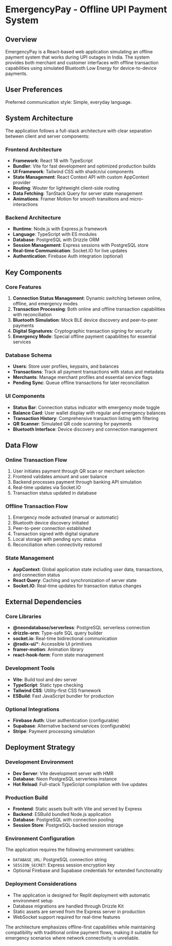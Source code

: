 # EmergencyPay - Offline UPI Payment System

## Overview

EmergencyPay is a React-based web application simulating an offline payment system that works during UPI outages in India. The system provides both merchant and customer interfaces with offline transaction capabilities using simulated Bluetooth Low Energy for device-to-device payments.

## User Preferences

Preferred communication style: Simple, everyday language.

## System Architecture

The application follows a full-stack architecture with clear separation between client and server components:

### Frontend Architecture
- **Framework**: React 18 with TypeScript
- **Bundler**: Vite for fast development and optimized production builds
- **UI Framework**: Tailwind CSS with shadcn/ui components
- **State Management**: React Context API with custom AppContext provider
- **Routing**: Wouter for lightweight client-side routing
- **Data Fetching**: TanStack Query for server state management
- **Animations**: Framer Motion for smooth transitions and micro-interactions

### Backend Architecture
- **Runtime**: Node.js with Express.js framework
- **Language**: TypeScript with ES modules
- **Database**: PostgreSQL with Drizzle ORM
- **Session Management**: Express sessions with PostgreSQL store
- **Real-time Communication**: Socket.IO for live updates
- **Authentication**: Firebase Auth integration (optional)

## Key Components

### Core Features
1. **Connection Status Management**: Dynamic switching between online, offline, and emergency modes
2. **Transaction Processing**: Both online and offline transaction capabilities with reconciliation
3. **Bluetooth Simulation**: Mock BLE device discovery and peer-to-peer payments
4. **Digital Signatures**: Cryptographic transaction signing for security
5. **Emergency Mode**: Special offline payment capabilities for essential services

### Database Schema
- **Users**: Store user profiles, keypairs, and balances
- **Transactions**: Track all payment transactions with status and metadata
- **Merchants**: Manage merchant profiles and essential service flags
- **Pending Sync**: Queue offline transactions for later reconciliation

### UI Components
- **Status Bar**: Connection status indicator with emergency mode toggle
- **Balance Card**: User wallet display with regular and emergency balances
- **Transaction History**: Comprehensive transaction listing with filtering
- **QR Scanner**: Simulated QR code scanning for payments
- **Bluetooth Interface**: Device discovery and connection management

## Data Flow

### Online Transaction Flow
1. User initiates payment through QR scan or merchant selection
2. Frontend validates amount and user balance
3. Backend processes payment through banking API simulation
4. Real-time updates via Socket.IO
5. Transaction status updated in database

### Offline Transaction Flow
1. Emergency mode activated (manual or automatic)
2. Bluetooth device discovery initiated
3. Peer-to-peer connection established
4. Transaction signed with digital signature
5. Local storage with pending sync status
6. Reconciliation when connectivity restored

### State Management
- **AppContext**: Global application state including user data, transactions, and connection status
- **React Query**: Caching and synchronization of server state
- **Socket.IO**: Real-time updates for transaction status changes

## External Dependencies

### Core Libraries
- **@neondatabase/serverless**: PostgreSQL serverless connection
- **drizzle-orm**: Type-safe SQL query builder
- **socket.io**: Real-time bidirectional communication
- **@radix-ui/***: Accessible UI primitives
- **framer-motion**: Animation library
- **react-hook-form**: Form state management

### Development Tools
- **Vite**: Build tool and dev server
- **TypeScript**: Static type checking
- **Tailwind CSS**: Utility-first CSS framework
- **ESBuild**: Fast JavaScript bundler for production

### Optional Integrations
- **Firebase Auth**: User authentication (configurable)
- **Supabase**: Alternative backend services (configurable)
- **Stripe**: Payment processing simulation

## Deployment Strategy

### Development Environment
- **Dev Server**: Vite development server with HMR
- **Database**: Neon PostgreSQL serverless instance
- **Hot Reload**: Full-stack TypeScript compilation with live updates

### Production Build
- **Frontend**: Static assets built with Vite and served by Express
- **Backend**: ESBuild bundled Node.js application
- **Database**: PostgreSQL with connection pooling
- **Session Store**: PostgreSQL-backed session storage

### Environment Configuration
The application requires the following environment variables:
- `DATABASE_URL`: PostgreSQL connection string
- `SESSION_SECRET`: Express session encryption key
- Optional Firebase and Supabase credentials for extended functionality

### Deployment Considerations
- The application is designed for Replit deployment with automatic environment setup
- Database migrations are handled through Drizzle Kit
- Static assets are served from the Express server in production
- WebSocket support required for real-time features

The architecture emphasizes offline-first capabilities while maintaining compatibility with traditional online payment flows, making it suitable for emergency scenarios where network connectivity is unreliable.